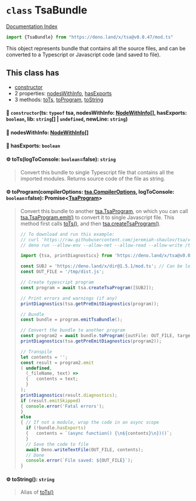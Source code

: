 # `class` TsaBundle

[Documentation Index](../README.md)

```ts
import {TsaBundle} from "https://deno.land/x/tsa@v0.0.47/mod.ts"
```

This object represents bundle that contains all the source files, and can be converted to a Typescript or Javascript code (and saved to file).

## This class has

- [constructor](#-constructorts-typeof-tsa-nodeswithinfo-nodewithinfo-hasexports-boolean-lib-string--undefined-newline-string)
- 2 properties:
[nodesWithInfo](#-nodeswithinfo-nodewithinfo),
[hasExports](#-hasexports-boolean)
- 3 methods:
[toTs](#-totslogtoconsole-booleanfalse-string),
[toProgram](#-toprogramcompileroptions-tsacompileroptions-logtoconsole-booleanfalse-promisetsaprogram),
[toString](#-tostring-string)


#### 🔧 `constructor`(ts: `typeof` tsa, nodesWithInfo: [NodeWithInfo](../type.NodeWithInfo/README.md)\[], hasExports: `boolean`, lib: `string`\[] | `undefined`, newLine: `string`)



#### 📄 nodesWithInfo: [NodeWithInfo](../type.NodeWithInfo/README.md)\[]



#### 📄 hasExports: `boolean`



#### ⚙ toTs(logToConsole: `boolean`=false): `string`

> Convert this bundle to single Typescript file that contains all the imported modules.
> Returns source code of the file as string.



#### ⚙ toProgram(compilerOptions: [tsa.CompilerOptions](../interface.CompilerOptions/README.md), logToConsole: `boolean`=false): Promise\<[TsaProgram](../interface.TsaProgram/README.md)>

> Convert this bundle to another
> [tsa.TsaProgram](../interface.TsaProgram/README.md), on which you can call [tsa.TsaProgram.emit()](../interface.Program/README.md#-emittargetsourcefile-sourcefile-writefile-writefilecallback-cancellationtoken-cancellationtoken-emitonlydtsfiles-boolean-customtransformers-customtransformers-emitresult) to convert it to single Javascript file.
> This method first calls [toTs()](../class.TsaBundle/README.md#-totslogtoconsole-booleanfalse-string), and then [tsa.createTsaProgram()](../function.createTsaProgram/README.md).
> 
> ```ts
> // To download and run this example:
> // curl 'https://raw.githubusercontent.com/jeremiah-shaulov/tsa/v0.0.47/generated-doc/class.TsaBundle/README.md' | perl -ne '$y=$1 if /^```(.)?/;  print $_ if $y&&$m;  $m=$y&&($m||m~<example-n53o>~)' > /tmp/example-n53o.ts
> // deno run --allow-env --allow-net --allow-read --allow-write /tmp/example-n53o.ts
> 
> import {tsa, printDiagnostics} from 'https://deno.land/x/tsa@v0.0.47/mod.ts';
> 
> const SUBJ = 'https://deno.land/x/dir@1.5.1/mod.ts'; // Can be local file (`file:///...`)
> const OUT_FILE = '/tmp/dist.js';
> 
> // Create typescript program
> const program = await tsa.createTsaProgram([SUBJ]);
> 
> // Print errors and warnings (if any)
> printDiagnostics(tsa.getPreEmitDiagnostics(program));
> 
> // Bundle
> const bundle = program.emitTsaBundle();
> 
> // Convert the bundle to another program
> const program2 = await bundle.toProgram({outFile: OUT_FILE, target: tsa.ScriptTarget.ESNext});
> printDiagnostics(tsa.getPreEmitDiagnostics(program2));
> 
> // Transpile
> let contents = '';
> const result = program2.emit
> (	undefined,
> 	(_fileName, text) =>
> 	{	contents = text;
> 	}
> );
> printDiagnostics(result.diagnostics);
> if (result.emitSkipped)
> {	console.error('Fatal errors');
> }
> else
> {	// If not a module, wrap the code in an async scope
> 	if (!bundle.hasExports)
> 	{	contents = `(async function() {\n${contents}\n})()`;
> 	}
> 	// Save the code to file
> 	await Deno.writeTextFile(OUT_FILE, contents);
> 	// Done
> 	console.error(`File saved: ${OUT_FILE}`);
> }
> ```



#### ⚙ toString(): `string`

> Alias of
> [toTs()](../class.TsaBundle/README.md#-totslogtoconsole-booleanfalse-string)



